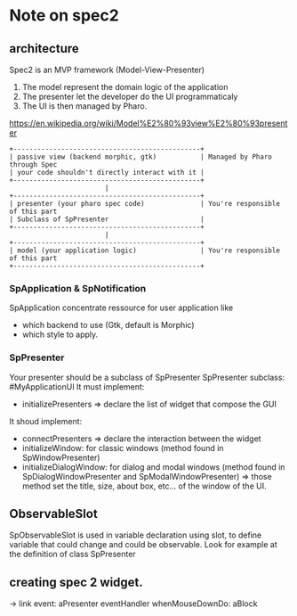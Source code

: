 # Note on spec2

## architecture
Spec2 is an MVP framework (Model-View-Presenter)

1. The model represent the domain logic of the application
2. The presenter let the developer do the UI programmaticaly
3. The UI is then managed by Pharo.

https://en.wikipedia.org/wiki/Model%E2%80%93view%E2%80%93presenter

```
+-----------------------------------------------+
| passive view (backend morphic, gtk)           | Managed by Pharo through Spec
| your code shouldn't directly interact with it |
+-----------------------------------------------+
                        |
+-----------------------------------------------+
| presenter (your pharo spec code)              | You're responsible of this part
| Subclass of SpPresenter                       |
+-----------------------------------------------+
                        |
+-----------------------------------------------+
| model (your application logic)                | You're responsible of this part
+-----------------------------------------------+
```


### SpApplication & SpNotification
SpApplication concentrate ressource for user application like
* which backend to use (Gtk, default is Morphic)
* which style to apply.



### SpPresenter
Your presenter should be a subclass of SpPresenter
SpPresenter subclass: #MyApplicationUI
It must implement:
- initializePresenters => declare the list of widget that compose the GUI

It shoud implement:
- connectPresenters => declare the interaction between the widget
- initializeWindow: for classic windows (method found in SpWindowPresenter)
- initializeDialogWindow: for dialog and modal windows (method found in 
SpDialogWindowPresenter and SpModalWindowPresenter)
=> those method set the title, size, about box, etc... of the window of the UI.





## ObservableSlot
SpObservableSlot is used in variable declaration using slot, to define variable
that could change and could be observable. Look for example at the definition of
class SpPresenter



## creating spec 2 widget.
-> link event: aPresenter eventHandler whenMouseDownDo: aBlock

